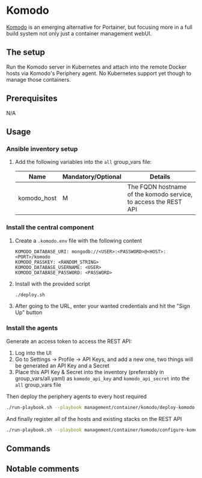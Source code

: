 # Komodo

[Komodo](https://komo.do/) is an emerging alternative for Portainer, but focusing more in a full build system not only just a container management webUI.

## The setup

Run the Komodo server in Kubernetes and attach into the remote Docker hosts via Komodo's Periphery agent. No Kubernetes support yet though to manage those containers.

## Prerequisites

N/A

## Usage

### Ansible inventory setup

1. Add the following variables into the `all` group_vars file:

    | Name | Mandatory/Optional | Details |
    |------|--------------------|---------|
    |komodo_host|M|The FQDN hostname of the komodo service, to access the REST API|

### Install the central component

1. Create a `.komodo.env` file with the following content

    ```env
    KOMODO_DATABASE_URI: mongodb://<USER>:<PASSWORD>@<HOST>:<PORT>/komodo
    KOMODO_PASSKEY: <RANDOM_STRING>
    KOMODO_DATABASE_USERNAME: <USER>
    KOMODO_DATABASE_PASSWORD: <PASSWORD>
    ```

2. Install with the provided script

    ```bash
    ./deploy.sh
    ```

3. After going to the URL, enter your wanted credentials and hit the "Sign Up" button

### Install the agents

Generate an access token to access the REST API:

1. Log into the UI
2. Go to Settings -> Profile -> API Keys, and add a new one, two things will be generated an API Key and a Secret
3. Place this API Key & Secret into the inventory (preferrably in group_vars/all.yaml) as `komodo_api_key` and `komodo_api_secret` into the `all` group_vars file

Then deploy the periphery agents to every host required

```bash
./run-playbook.sh --playbook management/container/komodo/deploy-komodo.yaml --no-check
```

And finally register all of the hosts and existing stacks on the REST API

```bash
./run-playbook.sh --playbook management/container/komodo/configure-komodo.yaml --no-check
```

## Commands

## Notable comments
